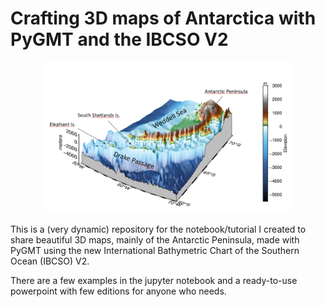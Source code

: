 # Crafting 3D maps of Antarctica with PyGMT and the IBCSO V2

<p align="center">
  <img src="https://github.com/andrebelem/3D-Antarctic-maps/blob/main/3D-Antarctic-maps.png" alt="3D Antarctic Peninsula" width="400"/>
</p>

This is a (very dynamic) repository for the notebook/tutorial I created to share beautiful 3D maps, mainly of the Antarctic Peninsula, made with PyGMT using the new International Bathymetric Chart of the Southern Ocean (IBCSO) V2.

There are a few examples in the jupyter notebook and a ready-to-use powerpoint with few editions for anyone who needs.
